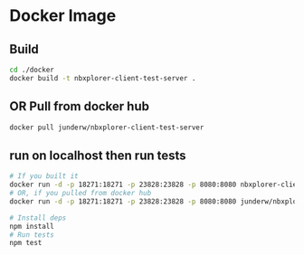 # Docker Image

## Build

```bash
cd ./docker
docker build -t nbxplorer-client-test-server .
```

## OR Pull from docker hub

```bash
docker pull junderw/nbxplorer-client-test-server
```

## run on localhost then run tests

```bash
# If you built it
docker run -d -p 18271:18271 -p 23828:23828 -p 8080:8080 nbxplorer-client-test-server
# OR, if you pulled from docker hub
docker run -d -p 18271:18271 -p 23828:23828 -p 8080:8080 junderw/nbxplorer-client-test-server

# Install deps
npm install
# Run tests
npm test
```
